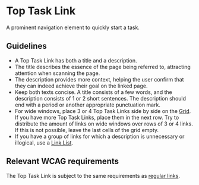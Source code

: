 # Top Task Link

A prominent navigation element to quickly start a task.

## Guidelines

- A Top Task Link has both a title and a description.
- The title describes the essence of the page being referred to, attracting attention when scanning the page.
- The description provides more context, helping the user confirm that they can indeed achieve their goal on the linked page.
- Keep both texts concise.
  A title consists of a few words, and the description consists of 1 or 2 short sentences.
  The description should end with a period or another appropriate punctuation mark.
- For wide windows, place 3 or 4 Top Task Links side by side on the [Grid](/docs/components-layout-grid--docs).
  If you have more Top Task Links, place them in the next row.
  Try to distribute the amount of links on wide windows over rows of 3 or 4 links.
  If this is not possible, leave the last cells of the grid empty.
- If you have a group of links for which a description is unnecessary or illogical, use a [Link List](/docs/components-navigation-link--docs).

## Relevant WCAG requirements

The Top Task Link is subject to the same requirements as [regular links](/docs/components-navigation-link--docs).

